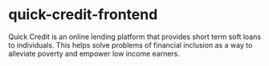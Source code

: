 # quick-credit-frontend
Quick Credit is an online lending platform that provides short term soft loans to individuals. This helps solve problems of financial inclusion as a way to alleviate poverty and empower low income earners.
